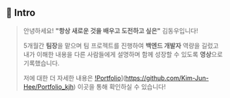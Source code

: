 ## 👋 Intro

> 안녕하세요! **"항상 새로운 것을 배우고 도전하고 싶은"** 김동우입니다!  
> 
> 5개월간 **팀장**을 맡으며 팀 프로젝트를 진행하여 **백엔드 개발자** 역량을 길렀고  
> 내가 이해한 내용을 다른 사람들에게 설명하며 함께 성장할 수 있도록 **영상**으로 기록했습니다.  
> 
> 저에 대한 더 자세한 내용은 [!Portfolio](https://img.shields.io/badge/PROFILE-green?style=flat-square)](https://github.com/Kim-Jun-Hee/Portfolio_kjh) 이곳을 통해 확인하실 수 있습니다!

